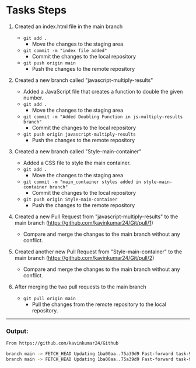# Tasks Steps

1. Created an index.html file in the main branch
   - `git add .`
     - Move the changes to the staging area
   - `git commit -m "index file added"`
     - Commit the changes to the local repository
   - `git push origin main`
     - Push the changes to the remote repository

2. Created a new branch called "javascript-multiply-results"
   - Added a JavaScript file that creates a function to double the given number.
   - `git add .`
     - Move the changes to the staging area
   - `git commit -m "Added Doubling Function in js-multiply-results branch"`
     - Commit the changes to the local repository
   - `git push origin javascript-multiply-results`
     - Push the changes to the remote repository

3. Created a new branch called "Style-main-container"
   - Added a CSS file to style the main container.
   - `git add .`
     - Move the changes to the staging area
   - `git commit -m "main_container styles added in style-main-container branch"`
     - Commit the changes to the local repository
   - `git push origin Style-main-container`
     - Push the changes to the remote repository

4. Created a new Pull Request from "javascript-multiply-results" to the main branch (https://github.com/kavinkumar24/Git/pull/1)
   - Compare and merge the changes to the main branch without any conflict.

5. Created another new Pull Request from "Style-main-container" to the main branch (https://github.com/kavinkumar24/Git/pull/2)
   - Compare and merge the changes to the main branch without any conflict.

6. After merging the two pull requests to the main branch
   - `git pull origin main`
     - Pull the changes from the remote repository to the local repository.

---

### Output:
``` bash
From https://github.com/kavinkumar24/Github

branch main -> FETCH_HEAD Updating 1ba00aa..75a39d9 Fast-forward task-9/index.js | 5 +++++ task-9/style.css | 10 ++++++++++
branch main -> FETCH_HEAD Updating 1ba00aa..75a39d9 Fast-forward task-9/index.js | 5 +++++ task-9/style.css | 10 ++++++++++ task-9/index.js | 5 +++++ task-9/style.css | 10 ++++++++++ 2 files changed, 15 insertions(+) create mode 100644 task-9/index.js create mode 100644 task-9/style.css
```